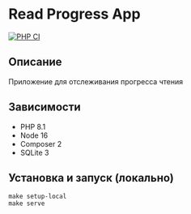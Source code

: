 # Read Progress App

[![PHP CI](https://github.com/funkylen/read-progress/actions/workflows/ci.yml/badge.svg)](https://github.com/funkylen/read-progress/actions/workflows/ci.yml)

## Описание

Приложение для отслеживания прогресса чтения

## Зависимости

* PHP 8.1
* Node 16
* Composer 2
* SQLite 3

## Установка и запуск (локально)

```shell
make setup-local
make serve
```
